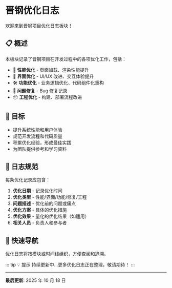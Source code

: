 # 晋钢优化日志

欢迎来到晋钢项目优化日志板块！

## 📋 概述

本板块记录了晋钢项目在开发过程中的各项优化工作，包括：

- 🚀 **性能优化** - 页面加载、渲染性能提升
- 🎨 **界面优化** - UI/UX 改进、交互体验提升
- 🛠️ **功能优化** - 业务逻辑优化、代码组件化重构
- 🐛 **问题修复** - Bug 修复记录
- 📦 **工程优化** - 构建、部署流程改进

## 🎯 目标

- 提升系统性能和用户体验
- 规范开发流程和代码质量
- 积累优化经验，形成最佳实践
- 为团队提供参考和学习资料

## 📝 日志规范

每条优化记录应包含：

1. **优化日期** - 记录优化时间
2. **优化类型** - 性能/界面/功能/修复/工程
3. **问题描述** - 优化前的问题或痛点
4. **优化方案** - 具体的优化措施
5. **优化效果** - 量化的优化结果（如适用）
6. **相关人员** - 负责人和参与者

## 🔗 快速导航

优化日志将按模块或时间线组织，方便查阅和追溯。

::: tip 💡 提示
持续更新中...更多优化日志正在整理，敬请期待！
:::

---

**最后更新**: 2025 年 10 月 18 日
